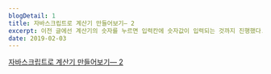 ```yaml
---
blogDetail: 1
title: 자바스크립트로 계산기 만들어보기— 2
excerpt: 이전 글에선 계산기의 숫자를 누르면 입력칸에 숫자값이 입력되는 것까지 진행했다. 이번에는 연산작업까지 진행할 것이다.
date: 2019-02-03
---
```

[자바스크립트로 계산기 만들어보기— 2](https://link.medium.com/ic4cP5PlgW)

